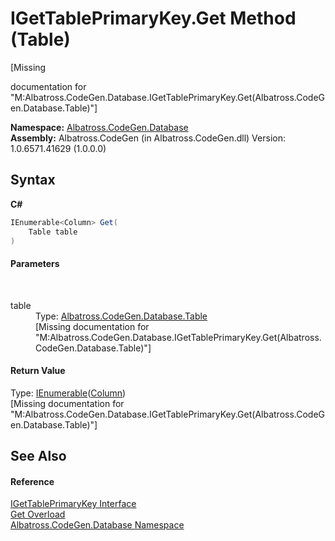 # IGetTablePrimaryKey.Get Method (Table)
 

\[Missing <summary> documentation for "M:Albatross.CodeGen.Database.IGetTablePrimaryKey.Get(Albatross.CodeGen.Database.Table)"\]

**Namespace:**&nbsp;<a href="E11F5D98">Albatross.CodeGen.Database</a><br />**Assembly:**&nbsp;Albatross.CodeGen (in Albatross.CodeGen.dll) Version: 1.0.6571.41629 (1.0.0.0)

## Syntax

**C#**<br />
``` C#
IEnumerable<Column> Get(
	Table table
)
```


#### Parameters
&nbsp;<dl><dt>table</dt><dd>Type: <a href="F8EC018E">Albatross.CodeGen.Database.Table</a><br />\[Missing <param name="table"/> documentation for "M:Albatross.CodeGen.Database.IGetTablePrimaryKey.Get(Albatross.CodeGen.Database.Table)"\]</dd></dl>

#### Return Value
Type: <a href="http://msdn2.microsoft.com/en-us/library/9eekhta0" target="_blank">IEnumerable</a>(<a href="9459F463">Column</a>)<br />\[Missing <returns> documentation for "M:Albatross.CodeGen.Database.IGetTablePrimaryKey.Get(Albatross.CodeGen.Database.Table)"\]

## See Also


#### Reference
<a href="E6BEDFFE">IGetTablePrimaryKey Interface</a><br /><a href="9D8BE571">Get Overload</a><br /><a href="E11F5D98">Albatross.CodeGen.Database Namespace</a><br />